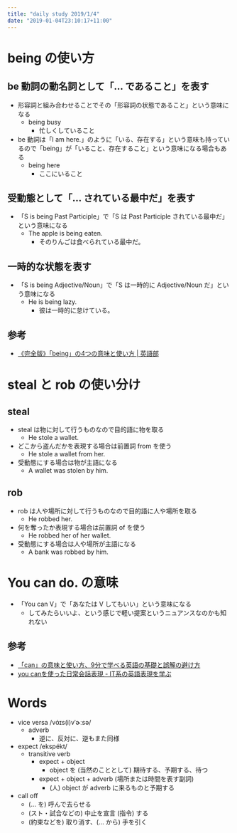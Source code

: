 ```yaml
---
title: "daily study 2019/1/4"
date: "2019-01-04T23:10:17+11:00"
---
```


# being の使い方

## be 動詞の動名詞として「… であること」を表す

- 形容詞と組み合わせることでその「形容詞の状態であること」という意味になる
    - being busy
        - 忙しくしていること
- be 動詞は「I am here.」のように「いる、存在する」という意味も持っているので「being」が「いること、存在すること」という意味になる場合もある
    - being here
        - ここにいること

## 受動態として「… されている最中だ」を表す

- 「S is being Past Participle」で「S は Past Participle されている最中だ」という意味になる
    - The apple is being eaten.
        - そのりんごは食べられている最中だ。

## 一時的な状態を表す

- 「S is being Adjective/Noun」で「S は一時的に Adjective/Noun だ」という意味になる
    - He is being lazy.
        - 彼は一時的に怠けている。

## 参考

- [《完全版》「being」の4つの意味と使い方 | 英語部](https://eigobu.jp/magazine/being)

# steal と rob の使い分け

## steal

- steal は物に対して行うものなので目的語に物を取る
    - He stole a wallet.
- どこから盗んだかを表現する場合は前置詞 from を使う
    - He stole a wallet from her.
- 受動態にする場合は物が主語になる
    - A wallet was stolen by him.

## rob

- rob は人や場所に対して行うものなので目的語に人や場所を取る
    - He robbed her.
- 何を奪ったか表現する場合は前置詞 of を使う
    - He robbed her of her wallet.
- 受動態にする場合は人や場所が主語になる
    - A bank was robbed by him.

# You can do. の意味

- 「You can V」で「あなたは V してもいい」という意味になる
    - してみたらいいよ、という感じで軽い提案というニュアンスなのかも知れない

## 参考

- [「can」の意味と使い方、9分で学べる英語の基礎と誤解の避け方](https://eikaiwa-highway.com/can/)
- [you canを使った日常会話表現 - IT系の英語表現を学ぶ](http://www.webeigo.xyz/entry/you-can-expressions)

# Words

- vice versa /vάɪs(i)vˈɚːsə/
    - adverb
        - 逆に、反対に、逆もまた同様
- expect /ekspékt/
    - transitive verb
        - expect + object
            - object を (当然のこととして) 期待する、予期する、待つ
        - expect + object + adverb (場所または時間を表す副詞)
            - (人) object が adverb に来るものと予期する
- call off
    - (… を) 呼んで去らせる
    - (スト・試合などの) 中止を宣言 (指令) する
    - (約束などを) 取り消す、(… から) 手を引く
